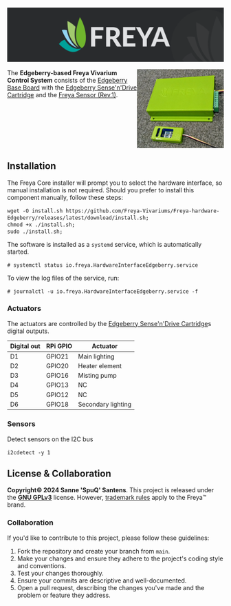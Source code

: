 ![Edgeberry banner](https://raw.githubusercontent.com/Freya-Vivariums/.github/main/documentation/Freya_banner.png)

<img src="documentation/freya_hardware.jpg" align="right" width="40%"/>

The **Edgeberry-based Freya Vivarium Control System** consists of the [Edgeberry Base Board](https://github.com/Edgeberry/Edgeberry-hardware) with the [Edgeberry Sense'n'Drive Cartridge](https://github.com/Edgeberry/Edgeberry_SenseAndDrive_Cartridge) and the [Freya Sensor (Rev.1)](https://github.com/Freya-Vivariums/Sensor-Hardware).

<br clear="right"/>


## Installation
The Freya Core installer will prompt you to select the hardware interface, so manual installation is not required. Should you prefer to install this component manually, follow these steps:
```
wget -O install.sh https://github.com/Freya-Vivariums/Freya-hardware-Edgeberry/releases/latest/download/install.sh;
chmod +x ./install.sh;
sudo ./install.sh;
```

The software is installed as a `systemd` service, which is automatically started.
```
# systemctl status io.freya.HardwareInterfaceEdgeberry.service
```

To view the log files of the service, run:
```
# journalctl -u io.freya.HardwareInterfaceEdgeberry.service -f
```

### Actuators
The actuators are controlled by the [Edgeberry Sense'n'Drive Cartridge](https://github.com/Edgeberry/Edgeberry_SenseAndDrive_Cartridge)s digital outputs.

| Digital out | RPi GPIO | Actuator           |
|-------------|----------|--------------------|
| D1          | GPIO21   | Main lighting      |
| D2          | GPIO20   | Heater element     |
| D3          | GPIO16   | Misting pump       |
| D4          | GPIO13   | NC                 |
| D5          | GPIO12   | NC                 |
| D6          | GPIO18   | Secondary lighting |

### Sensors
Detect sensors on the I2C bus
```
i2cdetect -y 1
```


## License & Collaboration
**Copyright© 2024 Sanne 'SpuQ' Santens**. This project is released under the [**GNU GPLv3**](https://www.gnu.org/licenses/gpl-3.0.en.html) license. However, [trademark rules](https://github.com/Freya-Vivariums/.github/blob/main/brand/Freya_Trademark_Rules_and_Guidelines.md) apply to the Freya™ brand.

### Collaboration

If you'd like to contribute to this project, please follow these guidelines:
1. Fork the repository and create your branch from `main`.
2. Make your changes and ensure they adhere to the project's coding style and conventions.
3. Test your changes thoroughly.
4. Ensure your commits are descriptive and well-documented.
5. Open a pull request, describing the changes you've made and the problem or feature they address.